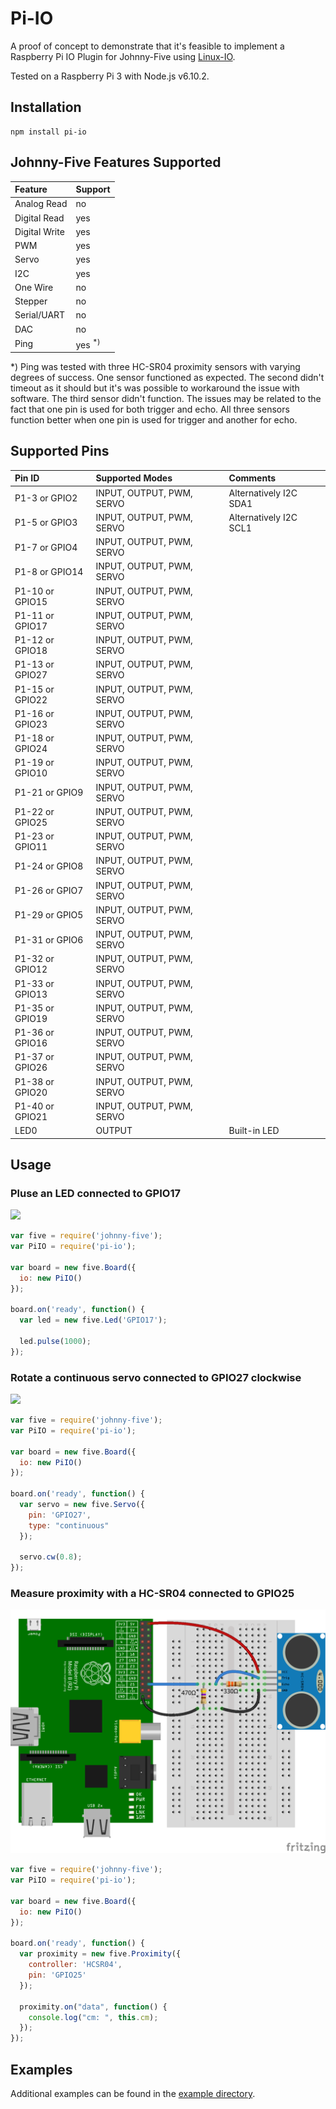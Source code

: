 # Pi-IO

A proof of concept to demonstrate that it's feasible to implement a Raspberry
Pi IO Plugin for Johnny-Five using
[Linux-IO](https://github.com/fivdi/linux-io).

Tested on a Raspberry Pi 3 with Node.js v6.10.2.

## Installation

```
npm install pi-io
```

## Johnny-Five Features Supported

Feature | Support
:--- | :---
Analog Read | no
Digital Read | yes
Digital Write | yes
PWM | yes
Servo | yes
I2C | yes
One Wire | no
Stepper | no
Serial/UART | no
DAC | no
Ping | yes <sup>*)</sup>

*) Ping was tested with three HC-SR04 proximity sensors with varying degrees
of success. One sensor functioned as expected. The second didn't timeout as
it should but it's was possible to workaround the issue with software. The
third sensor didn't function. The issues may be related to the fact that one
pin is used for both trigger and echo. All three sensors function better when
one pin is used for trigger and another for echo.

## Supported Pins

Pin ID | Supported Modes | Comments
:--- | :--- | :---
P1-3 or GPIO2 | INPUT, OUTPUT, PWM, SERVO | Alternatively I2C SDA1
P1-5 or GPIO3 | INPUT, OUTPUT, PWM, SERVO | Alternatively I2C SCL1
P1-7 or GPIO4 | INPUT, OUTPUT, PWM, SERVO |
P1-8 or GPIO14 | INPUT, OUTPUT, PWM, SERVO |
P1-10 or GPIO15 | INPUT, OUTPUT, PWM, SERVO |
P1-11 or GPIO17 | INPUT, OUTPUT, PWM, SERVO |
P1-12 or GPIO18 | INPUT, OUTPUT, PWM, SERVO |
P1-13 or GPIO27 | INPUT, OUTPUT, PWM, SERVO |
P1-15 or GPIO22 | INPUT, OUTPUT, PWM, SERVO |
P1-16 or GPIO23 | INPUT, OUTPUT, PWM, SERVO |
P1-18 or GPIO24 | INPUT, OUTPUT, PWM, SERVO |
P1-19 or GPIO10 | INPUT, OUTPUT, PWM, SERVO |
P1-21 or GPIO9 | INPUT, OUTPUT, PWM, SERVO |
P1-22 or GPIO25 | INPUT, OUTPUT, PWM, SERVO |
P1-23 or GPIO11 | INPUT, OUTPUT, PWM, SERVO |
P1-24 or GPIO8 | INPUT, OUTPUT, PWM, SERVO |
P1-26 or GPIO7 | INPUT, OUTPUT, PWM, SERVO |
P1-29 or GPIO5 | INPUT, OUTPUT, PWM, SERVO |
P1-31 or GPIO6 | INPUT, OUTPUT, PWM, SERVO |
P1-32 or GPIO12 | INPUT, OUTPUT, PWM, SERVO |
P1-33 or GPIO13 | INPUT, OUTPUT, PWM, SERVO |
P1-35 or GPIO19 | INPUT, OUTPUT, PWM, SERVO |
P1-36 or GPIO16 | INPUT, OUTPUT, PWM, SERVO |
P1-37 or GPIO26 | INPUT, OUTPUT, PWM, SERVO |
P1-38 or GPIO20 | INPUT, OUTPUT, PWM, SERVO |
P1-40 or GPIO21 | INPUT, OUTPUT, PWM, SERVO |
LED0 | OUTPUT | Built-in LED

## Usage

### Pluse an LED connected to GPIO17

<img src="https://raw.githubusercontent.com/fivdi/pi-io/master/doc/led.png">

```js
var five = require('johnny-five');
var PiIO = require('pi-io');

var board = new five.Board({
  io: new PiIO()
});

board.on('ready', function() {
  var led = new five.Led('GPIO17');

  led.pulse(1000);
});
```

### Rotate a continuous servo connected to GPIO27 clockwise

<img src="https://raw.githubusercontent.com/fivdi/pi-io/master/doc/continuous-servo.png">

```js
var five = require('johnny-five');
var PiIO = require('pi-io');

var board = new five.Board({
  io: new PiIO()
});

board.on('ready', function() {
  var servo = new five.Servo({
    pin: 'GPIO27',
    type: "continuous"
  });

  servo.cw(0.8);
});
```

### Measure proximity with a HC-SR04 connected to GPIO25

<img src="https://raw.githubusercontent.com/fivdi/pi-io/master/doc/hc-sr04.png">

```js
var five = require('johnny-five');
var PiIO = require('pi-io');

var board = new five.Board({
  io: new PiIO()
});

board.on('ready', function() {
  var proximity = new five.Proximity({
    controller: 'HCSR04',
    pin: 'GPIO25'
  });

  proximity.on("data", function() {
    console.log("cm: ", this.cm);
  });
});
```

## Examples

Additional examples can be found in the
[example directory](https://github.com/fivdi/pi-io/tree/master/example).


